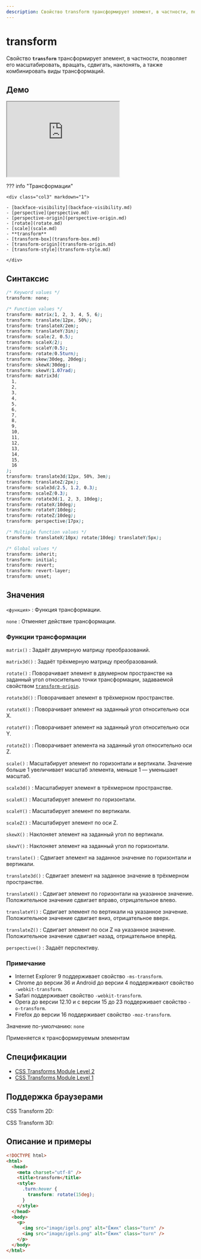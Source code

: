 ```yaml
---
description: Свойство transform трансформирует элемент, в частности, позволяет его масштабировать, вращать, сдвигать, наклонять, а также комбинировать виды трансформаций
---
```


# transform

Свойство **`transform`** трансформирует элемент, в частности, позволяет его масштабировать, вращать, сдвигать, наклонять, а также комбинировать виды трансформаций.

## Демо

<iframe class="interactive is-default-height" height="200" src="https://interactive-examples.mdn.mozilla.net/pages/css/transform.html" title="MDN Web Docs Interactive Example" loading="lazy" data-readystate="complete"></iframe>

??? info "Трансформации"

    <div class="col3" markdown="1">

    - [backface-visibility](backface-visibility.md)
    - [perspective](perspective.md)
    - [perspective-origin](perspective-origin.md)
    - [rotate](rotate.md)
    - [scale](scale.md)
    - **transform**
    - [transform-box](transform-box.md)
    - [transform-origin](transform-origin.md)
    - [transform-style](transform-style.md)

    </div>

## Синтаксис

```css
/* Keyword values */
transform: none;

/* Function values */
transform: matrix(1, 2, 3, 4, 5, 6);
transform: translate(12px, 50%);
transform: translateX(2em);
transform: translateY(3in);
transform: scale(2, 0.5);
transform: scaleX(2);
transform: scaleY(0.5);
transform: rotate(0.5turn);
transform: skew(30deg, 20deg);
transform: skewX(30deg);
transform: skewY(1.07rad);
transform: matrix3d(
  1,
  2,
  3,
  4,
  5,
  6,
  7,
  8,
  9,
  10,
  11,
  12,
  13,
  14,
  15,
  16
);
transform: translate3d(12px, 50%, 3em);
transform: translateZ(2px);
transform: scale3d(2.5, 1.2, 0.3);
transform: scaleZ(0.3);
transform: rotate3d(1, 2, 3, 10deg);
transform: rotateX(10deg);
transform: rotateY(10deg);
transform: rotateZ(10deg);
transform: perspective(17px);

/* Multiple function values */
transform: translateX(10px) rotate(10deg) translateY(5px);

/* Global values */
transform: inherit;
transform: initial;
transform: revert;
transform: revert-layer;
transform: unset;
```

## Значения

`<функция>`
: Функция трансформации.

`none`
: Отменяет действие трансформации.

### Функции трансформации

`matrix()`
: Задаёт двумерную матрицу преобразований.

`matrix3d()`
: Задаёт трёхмерную матрицу преобразований.

`rotate()`
: Поворачивает элемент в двумерном пространстве на заданный угол относительно точки трансформации, задаваемой свойством [`transform-origin`](transform-origin.md).

`rotate3d()`
: Поворачивает элемент в трёхмерном пространстве.

`rotateX()`
: Поворачивает элемент на заданный угол относительно оси X.

`rotateY()`
: Поворачивает элемент на заданный угол относительно оси Y.

`rotateZ()`
: Поворачивает элемента на заданный угол относительно оси Z.

`scale()`
: Масштабирует элемент по горизонтали и вертикали. Значение больше 1 увеличивает масштаб элемента, меньше 1 — уменьшает масштаб.

`scale3d()`
: Масштабирует элемент в трёхмерном пространстве.

`scaleX()`
: Масштабирует элемент по горизонтали.

`scaleY()`
: Масштабирует элемент по вертикали.

`scaleZ()`
: Масштабирует элемент по оси Z.

`skewX()`
: Наклоняет элемент на заданный угол по вертикали.

`skewY()`
: Наклоняет элемент на заданный угол по горизонтали.

`translate()`
: Сдвигает элемент на заданное значение по горизонтали и вертикали.

`translate3d()`
: Сдвигает элемент на заданное значение в трёхмерном пространстве.

`translateX()`
: Сдвигает элемент по горизонтали на указанное значение. Положительное значение сдвигает вправо, отрицательное влево.

`translateY()`
: Сдвигает элемент по вертикали на указанное значение. Положительное значение сдвигает вниз, отрицательное вверх.

`translateZ()`
: Сдвигает элемент по оси Z на указанное значение. Положительное значение сдвигает назад, отрицательное вперёд.

`perspective()`
: Задаёт перспективу.

### Примечание

- Internet Explorer 9 поддерживает свойство `-ms-transform`.
- Chrome до версии 36 и Android до версии 4 поддерживают свойство `-webkit-transform`.
- Safari поддерживает свойство `-webkit-transform`.
- Opera до версии 12.10 и с версии 15 до 23 поддерживает свойство `-o-transform`.
- Firefox до версии 16 поддерживает свойство `-moz-transform`.

Значение по-умолчанию: `none`

Применяется к трансформируемым элементам

## Спецификации

- [CSS Transforms Module Level 2](https://w3c.github.io/csswg-drafts/css-transforms-2/#transform-functions)
- [CSS Transforms Module Level 1](https://w3c.github.io/csswg-drafts/css-transforms/#transform-property)

## Поддержка браузерами

CSS Transform 2D:

<p class="ciu_embed" data-feature="transforms2d" data-periods="future_1,current,past_1,past_2"></p>

CSS Transform 3D:

<p class="ciu_embed" data-feature="transforms3d" data-periods="future_1,current,past_1,past_2"></p>

## Описание и примеры

```html
<!DOCTYPE html>
<html>
  <head>
    <meta charset="utf-8" />
    <title>transform</title>
    <style>
      .turn:hover {
        transform: rotate(15deg);
      }
    </style>
  </head>
  <body>
    <p>
      <img src="image/igels.png" alt="Ёжик" class="turn" />
      <img src="image/igels.png" alt="Ёжик" class="turn" />
    </p>
  </body>
</html>
```
